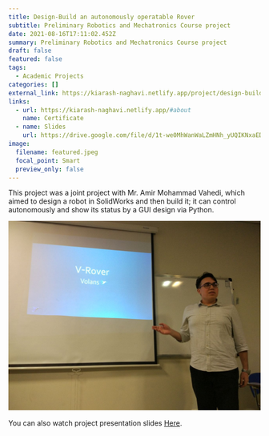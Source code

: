```yaml
---
title: Design-Build an autonomously operatable Rover
subtitle: Preliminary Robotics and Mechatronics Course project
date: 2021-08-16T17:11:02.452Z
summary: Preliminary Robotics and Mechatronics Course project
draft: false
featured: false
tags:
  - Academic Projects
categories: []
external_link: https://kiarash-naghavi.netlify.app/project/design-build-an-autonomously-operatable-rover/
links:
  - url: https://kiarash-naghavi.netlify.app/#about
    name: Certificate
  - name: Slides
    url: https://drive.google.com/file/d/1t-we0MhWanWaLZmHNh_yUQIKNxaEDqqt/view?usp=sharing
image:
  filename: featured.jpeg
  focal_point: Smart
  preview_only: false
---
```

This project was a joint project with Mr. Amir Mohammad Vahedi, which aimed to design a robot in SolidWorks and then build it; it can control autonomously and show its status by a GUI design via Python.





![Project Presentation](1400-05-14-18.35.43.jpg "Project Presentation")

You can also watch project presentation slides [Here](https://drive.google.com/file/d/1t-we0MhWanWaLZmHNh_yUQIKNxaEDqqt/view).